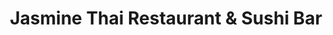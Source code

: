 ---
layout: place
title: Jasmine Thai Restaurant & Sushi Bar
permalink: /connecticut/new-london/jasmine-thai-restaurant-sushi-bar.html
stateAbbr: CT
stateName: Connecticut
cityName: New London
seo:
  type: restaurant
  links: null
place_id: ChIJTQfw0l0O5okR5K9_I8annJc
photos:
  - name: >-
      places/ChIJTQfw0l0O5okR5K9_I8annJc/photos/AeeoHcJaTRvw5NZuYPPpCvHBA6iyctDNRAI8SklDNNOjwqj_LylzyYI1LbwS9AQ3C8GAC3IdU31Ar7ke2NK_vg5opjOqptwdCiSadMuE43r-57gsOM2W2yUhcsCJYgksJGYURWhpAifq12b3yDqTNHUQMhurv7MMGUUttI27EgcL_tCauYshPbTXhq9XOrl9DyQVnIrbeyhNM1Qxece3CS6WcYv4_hZGSl4l-unvjs08teh5SrI-PjTQVdiwLB2_BvfHP5wuz-nBXvfVoP6BzUYA11AVTv1pLOZ7kJebh9kEX2E9S98TF0WVvC-LmLGYl_hMJDwASJwDxRXDrIT7idvh_AG-f3s5xMwWE629dh3wf1GulhlswqMUoD4_zQbXNk0ySTggqwpDJ0Da54xwfQGnFFm2nXYT5V-FUdxb7s6uP96Lyw
    widthPx: 4032
    heightPx: 3024
    authorAttributions:
      - displayName: Jean M. Grenier
        uri: https://maps.google.com/maps/contrib/112118464006879851364
        photoUri: >-
          https://lh3.googleusercontent.com/a/ACg8ocJVMePnqJ6zb_kxuM8FXS0KHFFSLPcl4JFDifrAE6LEgCYxEQ=s100-p-k-no-mo
    flagContentUri: >-
      https://www.google.com/local/imagery/report/?cb_client=maps_api_places.places_api&image_key=!1e10!2sCIHM0ogKEICAgIC2qb-uBw&hl=en-US
    googleMapsUri: >-
      https://www.google.com/maps/place//data=!3m4!1e2!3m2!1sCIHM0ogKEICAgIC2qb-uBw!2e10!4m2!3m1!1s0x89e60e5dd2f0074d:0x979ca7c6237fafe4
  - name: >-
      places/ChIJTQfw0l0O5okR5K9_I8annJc/photos/AeeoHcI3zAhjJz8wrlfqZ0otSkA7SNNaEeuWJgGf99KGnayf9gqwdZ954W_XBObTBRB_w8QeNuJf1QdniGhMaOIETY-TKyuAgp7wxz424diZr7wLzuVhuczlwnIR8SwWXCXzR-_SCXRR_keggjWKsJd-MSv3RkpjRalNVuE-ymefL7XcSNXLtRYf2CYfniY6prE4qpS8DnwSxb0wPEp03PMABv88YavTUi38ZbVDCT4j6coWqTf2RBZ0VGrhKT_XDcrOuPwT0bFEEgo5vbRiNf0i4EhzPYPythvK3HN0ON0pEqQH6E_rRTzDvOhPO4-WOYPmnGQJU1ocaYKX7-PUrn_L9spGvXwoXYMDnNfbqx49_iOP70p5JSufnFibiT03S3z6RIAl_QCMue2tMxpzaOQ3N44ib6eB909xy-PfXdgX-cwyiao
    widthPx: 4032
    heightPx: 2268
    authorAttributions:
      - displayName: Tony Marshall (tonymarshallmusic)
        uri: https://maps.google.com/maps/contrib/103647986750580258569
        photoUri: >-
          https://lh3.googleusercontent.com/a-/ALV-UjWQ0eUSdoLL7JAw7wJKXSah0kWqf_-oYUKM62N16zebqesZq0z-og=s100-p-k-no-mo
    flagContentUri: >-
      https://www.google.com/local/imagery/report/?cb_client=maps_api_places.places_api&image_key=!1e10!2sCIHM0ogKEICAgICDx6DaoQE&hl=en-US
    googleMapsUri: >-
      https://www.google.com/maps/place//data=!3m4!1e2!3m2!1sCIHM0ogKEICAgICDx6DaoQE!2e10!4m2!3m1!1s0x89e60e5dd2f0074d:0x979ca7c6237fafe4
  - name: >-
      places/ChIJTQfw0l0O5okR5K9_I8annJc/photos/AeeoHcKW_9BYsUiN05AOQMyeL60_fef60S03DwaFcRtmBLrYvj7g8B5j8_FvyxO2e2OXufpWQKUrd1_I1jCqgHEdBS_DXEZCRhmu_eTFxO5RMpYjJR6bi-48HRGK1UicUd8gQeW12_EktduiytFyEmh_9Zeh2sfRPU5BOepSzRn9Nm4vARNIUCyku2h-XkBVZOADxNuczmQl39FNVIJyrt7InK15ovF5hQQ_6N-8I2QE1Nv30B63EdhJuJTjH4sBYATrkO6PSftk2vG1LdFJzmL4tQD2DeEq4et5Ng8r-Ic345M-zQssyF9eXDPbxJbVGXrujZ3dRMEoRqK2e1rlKGL40a6m-Rfp3gE4FSdnk9LSszTwe_qDuPKTKvxqV4VzD7m6Ntul0-1JFr9IfvXyS7O-YQ-9qhhpXO7hfkUeNVCBAFGurQ
    widthPx: 2992
    heightPx: 2992
    authorAttributions:
      - displayName: Mark Brito
        uri: https://maps.google.com/maps/contrib/117537009540860930696
        photoUri: >-
          https://lh3.googleusercontent.com/a-/ALV-UjVQlzikSlW4UZF0T9AyGJpZZXTiWdhqdwl8jbQnGsZZu9aIkhR8=s100-p-k-no-mo
    flagContentUri: >-
      https://www.google.com/local/imagery/report/?cb_client=maps_api_places.places_api&image_key=!1e10!2sCIHM0ogKEICAgMCAk46Hcg&hl=en-US
    googleMapsUri: >-
      https://www.google.com/maps/place//data=!3m4!1e2!3m2!1sCIHM0ogKEICAgMCAk46Hcg!2e10!4m2!3m1!1s0x89e60e5dd2f0074d:0x979ca7c6237fafe4
  - name: >-
      places/ChIJTQfw0l0O5okR5K9_I8annJc/photos/AeeoHcKQMd_ExxwaR7LWNU7t91pn6xa_zaAuzJVwI38eYhry3m8qG7aOxJI7tK41WepN3WGOKZmzSdwtdpI3-VKynBKhKZexaG75MdEuYJyHYNs6fFlQpzX_xAB0Sc6QKT_ElBBisLLAptYgpArIPt9MhBN15ci6vwUxZX1SyhiO1B4qdj3ppCkjdLKY44NTzKimO3_ML8YCjM2Bt5YY0aIA5f--t2M22rICKVMoUtPl1LRjW1nADa0qVGyscSvMvcAptxjdKzgULOSE0YY1ItLgFn69HpRY3-K1PDilgSjEUI-X6Vycb697r3zsp14y1gfEBuMb9wcrGZeXtvXUxlFwFGndJdXNDUNV_4AT9c7lblujoA6LnYnQMSGKgBh3yjHVi6s9jZqeFI3sSOU5uOYuVYtdVAQUiU9q5zTr7J-PU4N2xnaU
    widthPx: 3000
    heightPx: 4000
    authorAttributions:
      - displayName: Ruben Olmeda
        uri: https://maps.google.com/maps/contrib/100105700831324177334
        photoUri: >-
          https://lh3.googleusercontent.com/a/ACg8ocLWFTso6Jhbe31__ecNLt7-zXtXq0C5orAUAiwJ94DraUcZfw=s100-p-k-no-mo
    flagContentUri: >-
      https://www.google.com/local/imagery/report/?cb_client=maps_api_places.places_api&image_key=!1e10!2sCIHM0ogKEICAgICzoZXIkAE&hl=en-US
    googleMapsUri: >-
      https://www.google.com/maps/place//data=!3m4!1e2!3m2!1sCIHM0ogKEICAgICzoZXIkAE!2e10!4m2!3m1!1s0x89e60e5dd2f0074d:0x979ca7c6237fafe4
  - name: >-
      places/ChIJTQfw0l0O5okR5K9_I8annJc/photos/AeeoHcJhRwJXi7nxk-GM2ahE42CSiRV-6oOWJv0FrnRIQEXAqnDoQa6TCKG5G1k3nxldyAd0N6-m4QtdY5Pwn2dX55CloSzJYUNgzrD1X0eNithB_4y5FIIFWAvEduW7fpQGqtK_2sUZkBBU19d--uQ1MuLycMsZ1TBEpE2-Of1ThC4pWqZXbCFOifN9pSbdweiwRt4cjWKjddt807u1wlnDNt4ANv45p2iY6-NF5jPMghpAYvhhkDyTnkkKQRnA5zG5fLvphjaiEEA3P5GSFTIaRNeVv_s_v-kf-LZE_1UTpWbxn8LvqAkilJdzs7YaW3LMMIytcBON6sbBwy1oLtn8UZxgdyqxM-uBiHzZ2SbKOnvjD72dfPqDYw3B9twCTcKIbw94RA_tCFuD7XnyhpU9Sv7eqR9zb1vl1wyeQEucurxFBWlP
    widthPx: 4032
    heightPx: 3024
    authorAttributions:
      - displayName: Stacy Whitehead
        uri: https://maps.google.com/maps/contrib/118023160368935742972
        photoUri: >-
          https://lh3.googleusercontent.com/a-/ALV-UjUhGb95l6kKg7qDP83TgXce-EO2FMLaP8XPpLxRYouGBO-Robs=s100-p-k-no-mo
    flagContentUri: >-
      https://www.google.com/local/imagery/report/?cb_client=maps_api_places.places_api&image_key=!1e10!2sCIHM0ogKEICAgICZ7vKxowE&hl=en-US
    googleMapsUri: >-
      https://www.google.com/maps/place//data=!3m4!1e2!3m2!1sCIHM0ogKEICAgICZ7vKxowE!2e10!4m2!3m1!1s0x89e60e5dd2f0074d:0x979ca7c6237fafe4
  - name: >-
      places/ChIJTQfw0l0O5okR5K9_I8annJc/photos/AeeoHcJKixLwPMqvffFH9HWz6kiRtoYrXnRnUHIAXd6IZ21zT8BOJj9ONb_tGFMd4c34i7a9ZeESgQYxa_YMbdfY0OZA489MpmhtxtkDQajW1jQqBs1ru2IIv15iOqGgCB3nnkNMV2s96Jq2OwovQ-iLV2AOdHcqPef7vheMwOonys-Ivsbga6xsas6s-tMAJv7iE3ClhrKwR0lN-FXfX5rTejSVb3eMNM1oPnkQyz2Kf5KNc8-06UnMcArQ4Z1ShN1qv1lMjoxd8-0XlsrWSRPejS0aS6Mj8q5Cgd0uwwO575JSApsFd_HNvgcv0rY9nxMyRABc05cniy1bCfbx4_WHskJyFdYKYAi9QEE_9FFoK5dBvjW5XmmTQ0w6nd1vKp1-rNxyI31m4-6rrvscLJdtiV4rsNFNagL44nu8_sw317X8Q5E
    widthPx: 4000
    heightPx: 3000
    authorAttributions:
      - displayName: Angie Cordeiro
        uri: https://maps.google.com/maps/contrib/114362385328784384352
        photoUri: >-
          https://lh3.googleusercontent.com/a-/ALV-UjUP0-bLq_I5dCAgg7cOL0pf7l7dQrS-r-Cs1w4dMtTSI6kC6jOfig=s100-p-k-no-mo
    flagContentUri: >-
      https://www.google.com/local/imagery/report/?cb_client=maps_api_places.places_api&image_key=!1e10!2sCIHM0ogKEICAgIDBodH__wE&hl=en-US
    googleMapsUri: >-
      https://www.google.com/maps/place//data=!3m4!1e2!3m2!1sCIHM0ogKEICAgIDBodH__wE!2e10!4m2!3m1!1s0x89e60e5dd2f0074d:0x979ca7c6237fafe4
  - name: >-
      places/ChIJTQfw0l0O5okR5K9_I8annJc/photos/AeeoHcL4KMWc4yEyVWHm7T-jLxrv8R4267CA-5HUxa4rhbOI9uygrlooYopzUAuy6yavU2Sepd1kNQVFDZdffwxuXcRBt7Fl6xvzatm6_0KYJLcnWnvpEZeDggyuf-U4-FvsiP-EA4sUDXDh3KzfypcJ2XKAEzVBlHfGm-pJ5ZGtWmhSs4EZ9y57klT0A-UVKvQcZIM_BweasL17Ux7qdFXyjzue52aA3gH36bPB0JbHIoaI3ZyaKRIJO4sJIjHW6saxv5leo1eoA8W7ZOp2fKMrv2hhh4ZYwDEZM5Q0utijvs61OuHtLZ4RE_heSxAwwexsjku-sjIbFvmhzE6qfJx0sI708Fsl4VDPP3qoyddxE9OribY56JkdFz1VNAleDJQ1FWQQHIe6R5Wp6T1Qz9lITI-SPDoqwGjHddBjv45ZP-o3_zGa
    widthPx: 3024
    heightPx: 4032
    authorAttributions:
      - displayName: Satish Murugavel
        uri: https://maps.google.com/maps/contrib/117714211054601311872
        photoUri: >-
          https://lh3.googleusercontent.com/a/ACg8ocLD2w05yC4Qyt89uXZ69bFWduPHVGb9cfOI4EurJUdZ84UZyKuA=s100-p-k-no-mo
    flagContentUri: >-
      https://www.google.com/local/imagery/report/?cb_client=maps_api_places.places_api&image_key=!1e10!2sCIHM0ogKEICAgICHi_zCsAE&hl=en-US
    googleMapsUri: >-
      https://www.google.com/maps/place//data=!3m4!1e2!3m2!1sCIHM0ogKEICAgICHi_zCsAE!2e10!4m2!3m1!1s0x89e60e5dd2f0074d:0x979ca7c6237fafe4
  - name: >-
      places/ChIJTQfw0l0O5okR5K9_I8annJc/photos/AeeoHcKkC-X8HBiheaMjtNgtKiISwFQ3QWtDQCwVTsfjCywcT3GYITKLz-nsoTeXOePqa2lG9gbGlagN8k5Ac4GewpuN62uduZySrU0Sp13MN8BXlEhJNoOJ6QXIUIiNyYVJ83-SZPriRwOcFFesW8-Gk1IeCP1HuEnYgmBptVYWsQemEya5JJwE1cUgKOEUOJPIktoVRuSDEXPEdY4gSNtbKcVYJQ7h_XYKjS_myOWzoGYMm85cz6_B44qvejVJvg9cwKE18Wlhz0eNCfJ3j1L1AAPpbIztHo7VdWyIOhIjqnv0C6DDeVMw3VXBDN2kC_mBEbKiI74Qp2iGyBwRSD7c1zXMuvRZzpDHv3J2s5sEdbUcpd7H2Un7m4zl92YlInprMZ0T1zcfHo1KXApNbV0UvCVIV7zURIb4mwG0sLckyNk
    widthPx: 2536
    heightPx: 1930
    authorAttributions:
      - displayName: Jiaren Li
        uri: https://maps.google.com/maps/contrib/102635373076644181576
        photoUri: >-
          https://lh3.googleusercontent.com/a/ACg8ocImNdBMTGTEv_jVSXMhPYUhg44CCLh7nnOfgDciglMe_LgqSQ=s100-p-k-no-mo
    flagContentUri: >-
      https://www.google.com/local/imagery/report/?cb_client=maps_api_places.places_api&image_key=!1e10!2sCIHM0ogKEICAgICkubjpUg&hl=en-US
    googleMapsUri: >-
      https://www.google.com/maps/place//data=!3m4!1e2!3m2!1sCIHM0ogKEICAgICkubjpUg!2e10!4m2!3m1!1s0x89e60e5dd2f0074d:0x979ca7c6237fafe4
  - name: >-
      places/ChIJTQfw0l0O5okR5K9_I8annJc/photos/AeeoHcIKWgHi0YrMbauDRO40huW_edg0zwyhy9rmXFBi0vqFrFVMMAiW9CZ_TfQ7dIozY5Z8e535PtV_hzaxJBIkbZ881lI6kQUfKJVlYpBTJKPSCLCjCj6AqjxVZGQCfazjvzLU7qG4AvgIZGWFPQiId42FJkuqxJ1aSqxWE12C3kOlqX6k6InyuQ8yvdMQbvuhoH8exzy3yAqijzFDVW4qrlW3u46Jzeg0xtpfpl-9Jqc1zZf6F_G9kryMe9OjauJRi8GJXZjyLfzoAjpZ8TLy_0EFUx3yGAQTZbzLaZQDI9bvouAhLyz8zJjsP4v3XT8uWAxM3zu6raZXNO1AyFqv0R_1OBntovK8iQjZL_Z9acO7r5NJOdmnd_J0aVurzDFDK1jdMgNTtg7sd3MgP7opoo2mpPmxdAgfmlswy96GmYXV6lZN
    widthPx: 4032
    heightPx: 3024
    authorAttributions:
      - displayName: Anthony Gibbs
        uri: https://maps.google.com/maps/contrib/116236262576525617099
        photoUri: >-
          https://lh3.googleusercontent.com/a/ACg8ocLOp11qlxBnvjkOplIjdtxakzFP5WPPrF9Wq8poLB-RALftiA=s100-p-k-no-mo
    flagContentUri: >-
      https://www.google.com/local/imagery/report/?cb_client=maps_api_places.places_api&image_key=!1e10!2sCIHM0ogKEICAgICLt-ny3AE&hl=en-US
    googleMapsUri: >-
      https://www.google.com/maps/place//data=!3m4!1e2!3m2!1sCIHM0ogKEICAgICLt-ny3AE!2e10!4m2!3m1!1s0x89e60e5dd2f0074d:0x979ca7c6237fafe4
  - name: >-
      places/ChIJTQfw0l0O5okR5K9_I8annJc/photos/AeeoHcIAmc6hPGJfH3c82U_v16S18cAGZdp16zBJgNyvdZnAlUvvc5d782Ua990PjRLBzBWwDJ2j0Qf8Y6pY3lRaJMeN2S266yp_Aog6hvJYyY6_ncZ3i-Zjc0EoR_UZsesNuD1ZwAfiz2wMTcDOgeu4eBtxP-G6OcXsl-bhi2OffuEl1lLndmAubI4HVoFJEzzYHr-VUY5TQ_NYGlz-eX_5O5Pc3Tr858gKGNS96zs8oftQk55Rj4Q1TC5Z4EGmmdtSFZRSGhekhfOxwr4bIP0fB-AHBdIhmHfrDymOpq_0jIHYp1sVc37PfyuUB5QwdWu4zfIOjBc8V8t2z2LvD8a_xqtES4ztkzdyh1uNs7PyulkrUZOcN04Jwb4gVWO9qbSHtPWRJ_GPxusmFP__m00ZMR9WYTO9qlZWvFHQYPKzdLMHKfp5
    widthPx: 4080
    heightPx: 3072
    authorAttributions:
      - displayName: David R
        uri: https://maps.google.com/maps/contrib/106880377712468747626
        photoUri: >-
          https://lh3.googleusercontent.com/a-/ALV-UjWteq-CAU9Dxc82h-RYUjE8Rom32yB3-jJr7IKUfuT0PbRoqCCDHQ=s100-p-k-no-mo
    flagContentUri: >-
      https://www.google.com/local/imagery/report/?cb_client=maps_api_places.places_api&image_key=!1e10!2sCIHM0ogKEICAgICRpd2blgE&hl=en-US
    googleMapsUri: >-
      https://www.google.com/maps/place//data=!3m4!1e2!3m2!1sCIHM0ogKEICAgICRpd2blgE!2e10!4m2!3m1!1s0x89e60e5dd2f0074d:0x979ca7c6237fafe4
address: 470 Bank St, New London, CT 06320, USA
street: 470 Bank St
city: New London
state: CT
zip: '06320'
country: USA
neighborhood: null
latitude: '41.350006'
longitude: '-72.100550'
accessibility_options:
  wheelchairAccessibleParking: true
  wheelchairAccessibleEntrance: true
  wheelchairAccessibleRestroom: true
  wheelchairAccessibleSeating: true
business_status: OPERATIONAL
name: Jasmine Thai Restaurant & Sushi Bar
google_maps_links:
  directionsUri: >-
    https://www.google.com/maps/dir//''/data=!4m7!4m6!1m1!4e2!1m2!1m1!1s0x89e60e5dd2f0074d:0x979ca7c6237fafe4!3e0
  placeUri: https://maps.google.com/?cid=10924791265534914532
  writeAReviewUri: >-
    https://www.google.com/maps/place//data=!4m3!3m2!1s0x89e60e5dd2f0074d:0x979ca7c6237fafe4!12e1
  reviewsUri: >-
    https://www.google.com/maps/place//data=!4m4!3m3!1s0x89e60e5dd2f0074d:0x979ca7c6237fafe4!9m1!1b1
  photosUri: >-
    https://www.google.com/maps/place//data=!4m3!3m2!1s0x89e60e5dd2f0074d:0x979ca7c6237fafe4!10e5
primary_type: Thai Restaurant
opening_hours:
  regular: null
  current: null
secondary_opening_hours:
  regular:
    weekdayDescriptions: null
    type: null
  current:
    weekdayDescriptions: null
    type: null
phone: null
price_level: null
price_range: null
rating: null
rating_count: 0
website: null
description: >-
  Discover Jasmine Thai Restaurant & Sushi Bar in New London, CT$$$Jasmine Thai
  Restaurant & Sushi Bar in New London, CT, offers a relaxed dining experience
  blending authentic Thai flavors with fresh sushi options, making it a go-to
  spot for those seeking diverse Asian cuisine. This casual eatery highlights
  flavorful Thai dishes alongside vegetarian choices and convenient bento boxes,
  appealing to a wide range of tastes including sushi enthusiasts exploring
  options near them. The restaurant's accessibility features, such as
  wheelchair-friendly entrances and seating, ensure a welcoming atmosphere for
  all visitors. With its focus on quality ingredients and variety, it's an ideal
  choice for anyone craving top-rated sushi or Japanese-inspired meals in a cozy
  setting. Whether you're looking for sushi places near me or simply a
  satisfying meal, this spot delivers a balance of tradition and convenience.
generative_summary: >-
  Discover Jasmine Thai Restaurant & Sushi Bar in New London, CT$$$Jasmine Thai
  Restaurant & Sushi Bar in New London, CT, offers a relaxed dining experience
  blending authentic Thai flavors with fresh sushi options, making it a go-to
  spot for those seeking diverse Asian cuisine. This casual eatery highlights
  flavorful Thai dishes alongside vegetarian choices and convenient bento boxes,
  appealing to a wide range of tastes including sushi enthusiasts exploring
  options near them. The restaurant's accessibility features, such as
  wheelchair-friendly entrances and seating, ensure a welcoming atmosphere for
  all visitors. With its focus on quality ingredients and variety, it's an ideal
  choice for anyone craving top-rated sushi or Japanese-inspired meals in a cozy
  setting. Whether you're looking for sushi places near me or simply a
  satisfying meal, this spot delivers a balance of tradition and convenience.
generative_disclosure: Summarized by AI using the Grok-3-Mini model.
reviews: null
review_summary: >-
  Insights from Diners at This Sushi Destination$$$Although specific reviews for
  this spot aren't available right now, similar sushi restaurants often receive
  praise for their fresh rolls and tasty Thai selections, drawing in folks who
  love exploring new flavors. Diners typically highlight the variety of options
  as a standout feature, making it a solid pick for groups or individuals
  seeking reliable, everyday eats without any fuss. Feedback from comparable
  places suggests the atmosphere feels inviting and the portions are generous,
  helping it stand out among local favorites. Overall, it seems like a great
  option for anyone hunting for the best sushi near me, with many appreciating
  the blend of affordability and quality in their experiences. If you're in the
  mood for sushi close to me, this type of spot generally delivers a positive
  vibe that keeps people coming back for more.
review_disclosure: Summarized by AI using the Grok-3-Mini model.
parking_options: null
payment_options: null
allow_dogs: null
curbside_pickup: null
delivery: null
dine_in: null
good_for_children: null
good_for_groups: null
good_for_sports: null
live_music: null
menu_for_children: null
outdoor_seating: null
reservable: null
restroom: null
serves_beer: null
serves_breakfast: null
serves_brunch: null
serves_cocktails: null
serves_coffee: null
serves_dinner: null
serves_dessert: null
serves_lunch: null
serves_vegetarian_food: null
serves_wine: null
takeout: null
update_category: pro
places_description: null

---